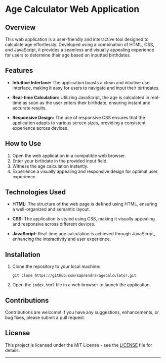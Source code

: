 # Age Calculator Web Application

## Overview

This web application is a user-friendly and interactive tool designed to calculate age effortlessly. Developed using a combination of HTML, CSS, and JavaScript, it provides a seamless and visually appealing experience for users to determine their age based on inputted birthdates.

## Features

- **Intuitive Interface:** The application boasts a clean and intuitive user interface, making it easy for users to navigate and input their birthdates.
  
- **Real-time Calculation:** Utilizing JavaScript, the age is calculated in real-time as soon as the user enters their birthdate, ensuring instant and accurate results.

- **Responsive Design:** The use of responsive CSS ensures that the application adapts to various screen sizes, providing a consistent experience across devices.

## How to Use

1. Open the web application in a compatible web browser.
2. Enter your birthdate in the provided input field.
3. Witness the age calculation instantly.
4. Experience a visually appealing and responsive design for optimal user experience.

## Technologies Used

- **HTML:** The structure of the web page is defined using HTML, ensuring a well-organized and semantic layout.

- **CSS:** The application is styled using CSS, making it visually appealing and responsive across different devices.

- **JavaScript:** Real-time age calculation is achieved through JavaScript, enhancing the interactivity and user experience.

## Installation

1. Clone the repository to your local machine:
   ```
   git clone https://github.com/sapnendra/agecalculator.git
   ```

2. Open the `index.html` file in a web browser to launch the application.

## Contributions

Contributions are welcome! If you have any suggestions, enhancements, or bug fixes, please submit a pull request.

## License

This project is licensed under the MIT License - see the [LICENSE](LICENSE) file for details.

---